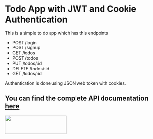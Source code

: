 
# Todo App with JWT and Cookie Authentication

This is a simple to do app which has this endpoints 

* POST /login
* POST /signup
* GET /todos
* POST /todos
* PUT /todos/:id
* DELETE /todos/:id
* GET /todos/:id

Authentication is done using   JSON web token with cookies.


## You can find the complete API documentation [here](https://documenter.getpostman.com/view/17412794/UV5UjJjD)
<a href="https://documenter.getpostman.com/view/17412794/UV5UjJjD" target="_blank">
    <img src="https://raw.githubusercontent.com/afteracademy/nodejs-backend-architecture-typescript/master/addons/github_assets/api-doc-button.png" width="200" height="60"/>
</a>




